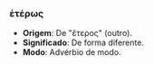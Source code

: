 ### ἑτέρως
- **Origem**: De "ἕτερος" (outro).
- **Significado**: De forma diferente.
- **Modo**: Advérbio de modo.